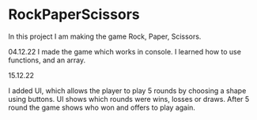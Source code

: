 # RockPaperScissors

In this project I am making the game Rock, Paper, Scissors.

04.12.22 
I made the game which works in console.
I learned how to use functions, and an array.

15.12.22

I added UI, which allows the player to play 5 rounds by choosing a shape using buttons.
UI shows which rounds were wins, losses or draws.
After 5 round the game shows who won and offers to play again.
